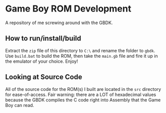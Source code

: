 # Game Boy ROM Development
A repository of me screwing around with the GBDK.

## How to run/install/build
Extract the `zip` file of this directory to `C:\` and rename the folder to `gbdk`. Use `build.bat` to build the ROM, then take the `main.gb` file and fire it up in the emulator of your choice. Enjoy!

## Looking at Source Code
All of the source code for the ROM(s) I built are located in the `src` directory for ease-of-access. Fair warning: there are a LOT of hexadecimal values because the GBDK compiles the C code right into Assembly that the Game Boy can read.
